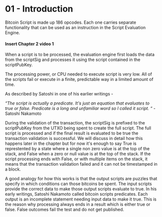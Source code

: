 # 01 - Introduction

Bitcoin Script is made up 186 opcodes. Each one carries separate functionality that can be used as an instruction in the Script Evaluation Engine.

#### Insert Chapter 2 video 1

When a script is to be processed, the evaluation engine first loads the data from the scriptSig and processes it using the script contained in the scriptPubKey.&#x20;

The processing power, or CPU needed to execute script is very low. All of the scripts fail or execute in a finite, predictable way in a limited amount of time.&#x20;

As described by Satoshi in one of his earlier writings -

_“The script is actually a predicate. It's just an equation that evaluates to true or false. Predicate is a long and unfamiliar word so I called it script. “_ - Satoshi Nakamoto

During the validation of the transaction, the scriptSig is prefixed to the scriptPubKey from the UTXO being spent to create the full script. The full script is processed and if the final result is evaluated to be true the transaction validation is successful. We will discuss in detail how this happens later in the chapter but for now it's enough to say True is represtented by a state where a single non zero value is at the top of the stack, and False when a zero or null value is at the top of the stack. If the script processing ends with False, or with multiple items on the stack, it means that the transaction validation failed and it can not be timestamped in a block.&#x20;

A good analogy for how this works is that the output scripts are puzzles that specify in which conditions can those bitcoins be spent. The input scripts provide the correct data to make those output scripts evaluate to true. In his early writings, Satoshi Nakamoto called bitcoin scripts predicates. Each output is an incomplete statement needing input data to make it true. This is the reason why processing always ends in a result which is either true or false. False outcomes fail the test and do not get published.
